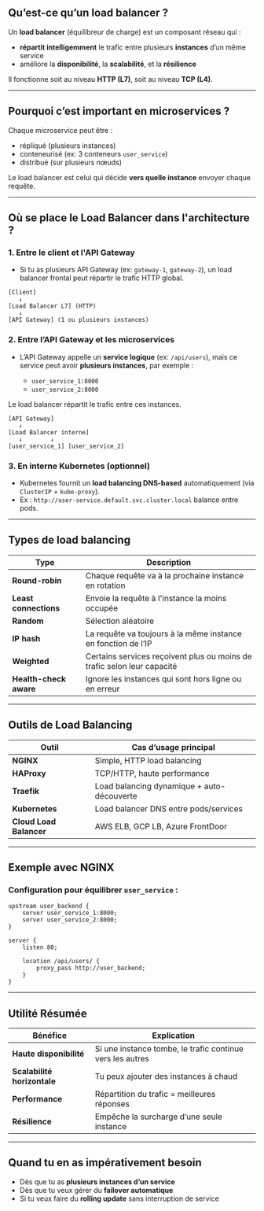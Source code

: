 ## Qu’est-ce qu’un **load balancer** ?

Un **load balancer** (équilibreur de charge) est un composant réseau qui :

* **répartit intelligemment** le trafic entre plusieurs **instances** d’un même service
* améliore la **disponibilité**, la **scalabilité**, et la **résilience**

Il fonctionne soit au niveau **HTTP (L7)**, soit au niveau **TCP (L4)**.

---

## Pourquoi c’est important en microservices ?

Chaque microservice peut être :

* répliqué (plusieurs instances)
* conteneurisé (ex: 3 conteneurs `user_service`)
* distribué (sur plusieurs nœuds)

Le load balancer est celui qui décide **vers quelle instance** envoyer chaque requête.

---

## Où se place le Load Balancer dans l'architecture ?

### 1. **Entre le client et l'API Gateway**

* Si tu as plusieurs API Gateway (ex: `gateway-1`, `gateway-2`), un load balancer frontal peut répartir le trafic HTTP global.

```
[Client]
   ↓
[Load Balancer L7] (HTTP)
   ↓
[API Gateway] (1 ou plusieurs instances)
```

### 2. **Entre l’API Gateway et les microservices**

* L’API Gateway appelle un **service logique** (ex: `/api/users`), mais ce service peut avoir **plusieurs instances**, par exemple :

  * `user_service_1:8000`
  * `user_service_2:8000`

Le load balancer répartit le trafic entre ces instances.

```
[API Gateway]
   ↓
[Load Balancer interne]
   ↓        ↓
[user_service_1] [user_service_2]
```

### 3. **En interne Kubernetes** (optionnel)

* Kubernetes fournit un **load balancing DNS-based** automatiquement (via `ClusterIP` + `kube-proxy`).
* Ex : `http://user-service.default.svc.cluster.local` balance entre pods.

---

## Types de load balancing

| Type                   | Description                                                             |
| ---------------------- | ----------------------------------------------------------------------- |
| **Round-robin**        | Chaque requête va à la prochaine instance en rotation                   |
| **Least connections**  | Envoie la requête à l'instance la moins occupée                         |
| **Random**             | Sélection aléatoire                                                     |
| **IP hash**            | La requête va toujours à la même instance en fonction de l’IP           |
| **Weighted**           | Certains services reçoivent plus ou moins de trafic selon leur capacité |
| **Health-check aware** | Ignore les instances qui sont hors ligne ou en erreur                   |

---

## Outils de Load Balancing

| Outil                   | Cas d’usage principal                      |
| ----------------------- | ------------------------------------------ |
| **NGINX**               | Simple, HTTP load balancing                |
| **HAProxy**             | TCP/HTTP, haute performance                |
| **Traefik**             | Load balancing dynamique + auto-découverte |
| **Kubernetes**          | Load balancer DNS entre pods/services      |
| **Cloud Load Balancer** | AWS ELB, GCP LB, Azure FrontDoor           |

---

## Exemple avec NGINX

### Configuration pour équilibrer `user_service` :

```nginx
upstream user_backend {
    server user_service_1:8000;
    server user_service_2:8000;
}

server {
    listen 80;

    location /api/users/ {
        proxy_pass http://user_backend;
    }
}
```

---

## Utilité Résumée

| Bénéfice                    | Explication                                               |
| --------------------------- | --------------------------------------------------------- |
| **Haute disponibilité**     | Si une instance tombe, le trafic continue vers les autres |
| **Scalabilité horizontale** | Tu peux ajouter des instances à chaud                     |
| **Performance**             | Répartition du trafic = meilleures réponses               |
| **Résilience**              | Empêche la surcharge d’une seule instance                 |

---

## Quand tu en as **impérativement besoin**

* Dès que tu as **plusieurs instances d’un service**
* Dès que tu veux gérer du **failover automatique**
* Si tu veux faire du **rolling update** sans interruption de service
